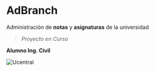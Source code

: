 # AdBranch
Administración de **notas** y **asignaturas** de la universidad

> _Proyecto en Curso_

**Alumno Ing. Civil**

![Ucentral](https://upload.wikimedia.org/wikipedia/commons/6/69/Bandera_Ucen.png)
